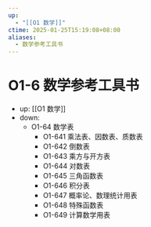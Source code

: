 ```yaml
---
up:
  - "[[O1 数学]]"
ctime: 2025-01-25T15:19:08+08:00
aliases:
  - 数学参考工具书
---
```


# O1-6 数学参考工具书

- up: [[O1 数学]]
- down:	
	- O1-64 数学表
		- O1-641 乘法表、因数表、质数表
		- O1-642 倒数表
		- O1-643 乘方与开方表
		- O1-644 对数表
		- O1-645 三角函数表
		- O1-646 积分表
		- O1-647 概率论、数理统计用表
		- O1-648 特殊函数表
		- O1-649 计算数学用表
	
